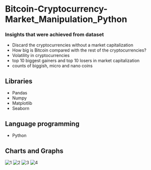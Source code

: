 # Bitcoin-Cryptocurrency-Market_Manipulation_Python
### Insights that were achieved from dataset
- Discard the cryptocurrencies without a market capitalization
- How big is Bitcoin compared with the rest of the cryptocurrencies?
- Volatility in cryptocurrencies
- top 10 biggest gainers and top 10 losers in market capitalization
- counts of biggish, micro and nano coins
## Libraries
- Pandas
- Numpy
- Matplotlib
- Seaborn
## Language programming
- Python
## Charts and Graphs
![1](https://user-images.githubusercontent.com/56628918/101290050-590b4b80-3800-11eb-90b1-f3f897d920c9.png)
![2](https://user-images.githubusercontent.com/56628918/101290054-5a3c7880-3800-11eb-9ceb-e7bbb3bd8932.png)
![3](https://user-images.githubusercontent.com/56628918/101290055-5a3c7880-3800-11eb-97e1-224ee144993e.png)
![4](https://user-images.githubusercontent.com/56628918/101290057-5ad50f00-3800-11eb-9669-5a69a29eeef9.png)

